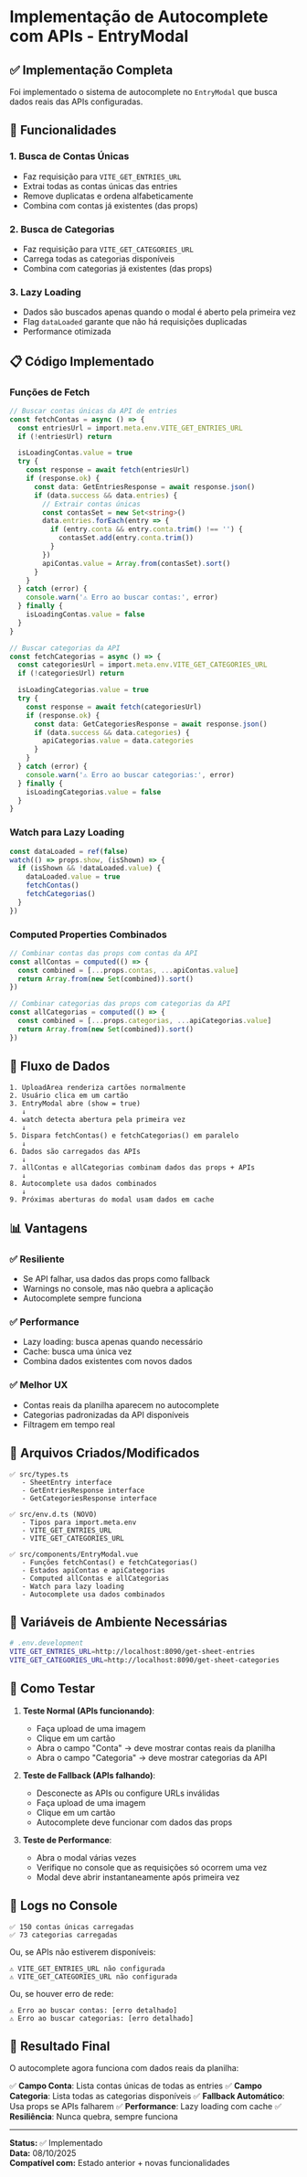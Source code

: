 # Implementação de Autocomplete com APIs - EntryModal

## ✅ Implementação Completa

Foi implementado o sistema de autocomplete no `EntryModal` que busca dados reais das APIs configuradas.

## 🎯 Funcionalidades

### 1. Busca de Contas Únicas
- Faz requisição para `VITE_GET_ENTRIES_URL`
- Extrai todas as contas únicas das entries
- Remove duplicatas e ordena alfabeticamente
- Combina com contas já existentes (das props)

### 2. Busca de Categorias
- Faz requisição para `VITE_GET_CATEGORIES_URL`
- Carrega todas as categorias disponíveis
- Combina com categorias já existentes (das props)

### 3. Lazy Loading
- Dados são buscados apenas quando o modal é aberto pela primeira vez
- Flag `dataLoaded` garante que não há requisições duplicadas
- Performance otimizada

## 📋 Código Implementado

### Funções de Fetch

```typescript
// Buscar contas únicas da API de entries
const fetchContas = async () => {
  const entriesUrl = import.meta.env.VITE_GET_ENTRIES_URL
  if (!entriesUrl) return

  isLoadingContas.value = true
  try {
    const response = await fetch(entriesUrl)
    if (response.ok) {
      const data: GetEntriesResponse = await response.json()
      if (data.success && data.entries) {
        // Extrair contas únicas
        const contasSet = new Set<string>()
        data.entries.forEach(entry => {
          if (entry.conta && entry.conta.trim() !== '') {
            contasSet.add(entry.conta.trim())
          }
        })
        apiContas.value = Array.from(contasSet).sort()
      }
    }
  } catch (error) {
    console.warn('⚠️ Erro ao buscar contas:', error)
  } finally {
    isLoadingContas.value = false
  }
}

// Buscar categorias da API
const fetchCategorias = async () => {
  const categoriesUrl = import.meta.env.VITE_GET_CATEGORIES_URL
  if (!categoriesUrl) return

  isLoadingCategorias.value = true
  try {
    const response = await fetch(categoriesUrl)
    if (response.ok) {
      const data: GetCategoriesResponse = await response.json()
      if (data.success && data.categories) {
        apiCategorias.value = data.categories
      }
    }
  } catch (error) {
    console.warn('⚠️ Erro ao buscar categorias:', error)
  } finally {
    isLoadingCategorias.value = false
  }
}
```

### Watch para Lazy Loading

```typescript
const dataLoaded = ref(false)
watch(() => props.show, (isShown) => {
  if (isShown && !dataLoaded.value) {
    dataLoaded.value = true
    fetchContas()
    fetchCategorias()
  }
})
```

### Computed Properties Combinados

```typescript
// Combinar contas das props com contas da API
const allContas = computed(() => {
  const combined = [...props.contas, ...apiContas.value]
  return Array.from(new Set(combined)).sort()
})

// Combinar categorias das props com categorias da API
const allCategorias = computed(() => {
  const combined = [...props.categorias, ...apiCategorias.value]
  return Array.from(new Set(combined)).sort()
})
```

## 🔄 Fluxo de Dados

```
1. UploadArea renderiza cartões normalmente
2. Usuário clica em um cartão
3. EntryModal abre (show = true)
   ↓
4. watch detecta abertura pela primeira vez
   ↓
5. Dispara fetchContas() e fetchCategorias() em paralelo
   ↓
6. Dados são carregados das APIs
   ↓
7. allContas e allCategorias combinam dados das props + APIs
   ↓
8. Autocomplete usa dados combinados
   ↓
9. Próximas aberturas do modal usam dados em cache
```

## 📊 Vantagens

### ✅ Resiliente
- Se API falhar, usa dados das props como fallback
- Warnings no console, mas não quebra a aplicação
- Autocomplete sempre funciona

### ✅ Performance
- Lazy loading: busca apenas quando necessário
- Cache: busca uma única vez
- Combina dados existentes com novos dados

### ✅ Melhor UX
- Contas reais da planilha aparecem no autocomplete
- Categorias padronizadas da API disponíveis
- Filtragem em tempo real

## 📁 Arquivos Criados/Modificados

```
✅ src/types.ts
   - SheetEntry interface
   - GetEntriesResponse interface
   - GetCategoriesResponse interface

✅ src/env.d.ts (NOVO)
   - Tipos para import.meta.env
   - VITE_GET_ENTRIES_URL
   - VITE_GET_CATEGORIES_URL

✅ src/components/EntryModal.vue
   - Funções fetchContas() e fetchCategorias()
   - Estados apiContas e apiCategorias
   - Computed allContas e allCategorias
   - Watch para lazy loading
   - Autocomplete usa dados combinados
```

## 🔧 Variáveis de Ambiente Necessárias

```bash
# .env.development
VITE_GET_ENTRIES_URL=http://localhost:8090/get-sheet-entries
VITE_GET_CATEGORIES_URL=http://localhost:8090/get-sheet-categories
```

## 🧪 Como Testar

1. **Teste Normal (APIs funcionando)**:
   - Faça upload de uma imagem
   - Clique em um cartão
   - Abra o campo "Conta" → deve mostrar contas reais da planilha
   - Abra o campo "Categoria" → deve mostrar categorias da API

2. **Teste de Fallback (APIs falhando)**:
   - Desconecte as APIs ou configure URLs inválidas
   - Faça upload de uma imagem
   - Clique em um cartão
   - Autocomplete deve funcionar com dados das props

3. **Teste de Performance**:
   - Abra o modal várias vezes
   - Verifique no console que as requisições só ocorrem uma vez
   - Modal deve abrir instantaneamente após primeira vez

## 📝 Logs no Console

```
✅ 150 contas únicas carregadas
✅ 73 categorias carregadas
```

Ou, se APIs não estiverem disponíveis:

```
⚠️ VITE_GET_ENTRIES_URL não configurada
⚠️ VITE_GET_CATEGORIES_URL não configurada
```

Ou, se houver erro de rede:

```
⚠️ Erro ao buscar contas: [erro detalhado]
⚠️ Erro ao buscar categorias: [erro detalhado]
```

## 🎉 Resultado Final

O autocomplete agora funciona com dados reais da planilha:

✅ **Campo Conta**: Lista contas únicas de todas as entries
✅ **Campo Categoria**: Lista todas as categorias disponíveis
✅ **Fallback Automático**: Usa props se APIs falharem
✅ **Performance**: Lazy loading com cache
✅ **Resiliência**: Nunca quebra, sempre funciona

---

**Status:** ✅ Implementado  
**Data:** 08/10/2025  
**Compatível com:** Estado anterior + novas funcionalidades
